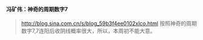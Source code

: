 #### 冯矿伟：神奇的周期数字7
>http://blog.sina.com.cn/s/blog_59b3f4ee0102xlco.html
> 按照神奇的周期数字7,7连阳后收阴线概率很大，所以，本周初不能大意。
